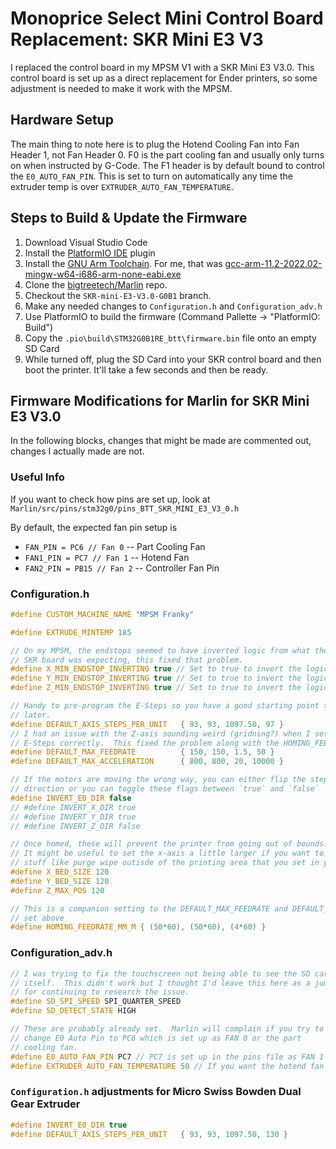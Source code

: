 # Monoprice Select Mini Control Board Replacement: SKR Mini E3 V3

I replaced the control board in my MPSM V1 with a SKR Mini E3 V3.0.
This control board is set up as a direct replacement for Ender printers, so
some adjustment is needed to make it work with the MPSM.

## Hardware Setup

The main thing to note here is to plug the Hotend Cooling Fan into Fan Header 1,
not Fan Header 0.  F0 is the part cooling fan and usually only turns on when
instructed by G-Code.  The F1 header is by default bound to control the
`E0_AUTO_FAN_PIN`.  This is set to turn on automatically any time the extruder
temp is over `EXTRUDER_AUTO_FAN_TEMPERATURE`.

## Steps to Build & Update the Firmware

1. Download Visual Studio Code
2. Install the [PlatformIO IDE](https://marketplace.visualstudio.com/items?itemName=platformio.platformio-ide) plugin
3. Install the [GNU Arm Toolchain](https://developer.arm.com/Tools%20and%20Software/GNU%20Toolchain).  For me, that was [gcc-arm-11.2-2022.02-mingw-w64-i686-arm-none-eabi.exe](https://developer.arm.com/tools-and-software/open-source-software/developer-tools/gnu-toolchain/downloads)
4. Clone the [bigtreetech/Marlin](https://github.com/bigtreetech/Marlin) repo.
5. Checkout the `SKR-mini-E3-V3.0-G0B1` branch.
6. Make any needed changes to `Configuration.h` and `Configuration_adv.h`
7. Use PlatformIO to build the firmware (Command Pallette -> "PlatformIO: Build")
8. Copy the `.pio\build\STM32G0B1RE_btt\firmware.bin` file onto an empty SD Card
9. While turned off, plug the SD Card into your SKR control board and then boot
    the printer.  It'll take a few seconds and then be ready.

## Firmware Modifications for Marlin for SKR Mini E3 V3.0

In the following blocks, changes that might be made are commented out, changes
I actually made are not.

### Useful Info

If you want to check how pins are set up, look at `Marlin/src/pins/stm32g0/pins_BTT_SKR_MINI_E3_V3_0.h`

By default, the expected fan pin setup is

* `FAN_PIN = PC6 // Fan 0` -- Part Cooling Fan
* `FAN1_PIN = PC7 // Fan 1` -- Hotend Fan
* `FAN2_PIN = PB15 // Fan 2` -- Controller Fan Pin



### Configuration.h

```C++
#define CUSTOM_MACHINE_NAME "MPSM Franky"

#define EXTRUDE_MINTEMP 185

// On my MPSM, the endstops seemed to have inverted logic from what the
// SKR board was expecting, this fixed that problem.
#define X_MIN_ENDSTOP_INVERTING true // Set to true to invert the logic of the endstop.
#define Y_MIN_ENDSTOP_INVERTING true // Set to true to invert the logic of the endstop.
#define Z_MIN_ENDSTOP_INVERTING true // Set to true to invert the logic of the endstop.

// Handy to pre-program the E-Steps so you have a good starting point to work from
// later.
#define DEFAULT_AXIS_STEPS_PER_UNIT   { 93, 93, 1097.50, 97 }
// I had an issue with the Z-axis sounding weird (gridning?) when I set the
// E-Steps correctly.  This fixed the problem along with the HOMING_FEEDRATE_MM_M below.
#define DEFAULT_MAX_FEEDRATE          { 150, 150, 1.5, 50 }
#define DEFAULT_MAX_ACCELERATION      { 800, 800, 20, 10000 }

// If the motors are moving the wrong way, you can either flip the stepper plug
// direction or you can toggle these flags between `true` and `false`
#define INVERT_E0_DIR false
// #define INVERT_X_DIR true
// #define INVERT_Y_DIR true
// #define INVERT_Z_DIR false

// Once homed, these will prevent the printer from going out of bounds.
// It might be useful to set the x-axis a little larger if you want to be able to do
// stuff like purge wipe outisde of the printing area that you set in your slicer.
#define X_BED_SIZE 120
#define Y_BED_SIZE 120
#define Z_MAX_POS 120

// This is a companion setting to the DEFAULT_MAX_FEEDRATE and DEFAULT_MAX_ACCELERATION
// set above
#define HOMING_FEEDRATE_MM_M { (50*60), (50*60), (4*60) }
```

### Configuration_adv.h

```c++
// I was trying to fix the touchscreen not being able to see the SD card on the SKR
// itself.  This didn't work but I thought I'd leave this here as a jumping off point
// for continuing to research the issue.
#define SD_SPI_SPEED SPI_QUARTER_SPEED
#define SD_DETECT_STATE HIGH

// These are probably already set.  Marlin will complain if you try to
// change E0 Auto Pin to PC6 which is set up as FAN 0 or the part
// cooling fan.
#define E0_AUTO_FAN_PIN PC7 // PC7 is set up in the pins file as FAN 1
#define EXTRUDER_AUTO_FAN_TEMPERATURE 50 // If you want the hotend fan to kick in at a different temp, change this
```

### `Configuration.h` adjustments for Micro Swiss Bowden Dual Gear Extruder

```c++
#define INVERT_E0_DIR true
#define DEFAULT_AXIS_STEPS_PER_UNIT   { 93, 93, 1097.50, 130 }
```
